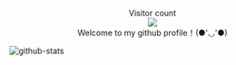 <p align="center">
  Visitor count<br>
  <img src="https://profile-counter.glitch.me/kk1901/count.svg?" /><br>
  Welcome to my github profile！(●'◡'●)
</p>

![github-stats](https://github-readme-stats.vercel.app/api?username=kk101&show_icons=true&line_height=25&hide_title=true&theme=radical)

